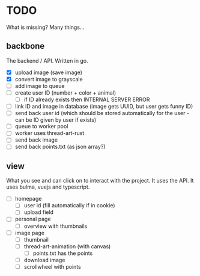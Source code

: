 # TODO
What is missing? Many things...

## backbone
The backend / API. Written in go.
- [x] upload image (save image)
- [x] convert image to grayscale
- [ ] add image to queue
- [ ] create user ID (number + color + animal)
  - [ ] if ID already exists then INTERNAL SERVER ERROR
- [ ] link ID and image in database (image gets UUID, but user gets funny ID)
- [ ] send back user id (which should be stored automatically for the user - can be ID given by user if exists)
- [ ] queue to worker pool
- [ ] worker uses thread-art-rust
- [ ] send back image
- [ ] send back points.txt (as json array?)

## view
What you see and can click on to interact with the project. It uses the API. It uses bulma, vuejs and typescript.
- [ ] homepage
  - [ ] user id (fill automatically if in cookie)
  - [ ] upload field
- [ ] personal page
  - [ ] overview with thumbnails
- [ ] image page
  - [ ] thumbnail
  - [ ] thread-art-animation (with canvas)
    - [ ] points.txt has the points
  - [ ] download image
  - [ ] scrollwheel with points
